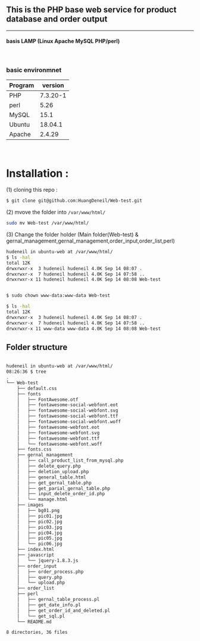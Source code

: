 ## This is the PHP base web service for product database and order output
---
#### basis LAMP (Linux Apache MySQL PHP/perl)

<br>

### basic environmnet
Program | version
-|-
PHP    | 7.3.20-1
perl   | 5.26
MySQL  | 15.1
Ubuntu | 18.04.1
Apache | 2.4.29

<br>

# Installation :

(1) cloning this repo : 

```bash
$ git clone git@github.com:HuangDeneil/Web-test.git
```

(2) mvove the folder into `/var/www/html/`

```bash
sudo mv Web-test /var/www/html/
```


(3) Change the folder holder (Main folder(Web-test) & gernal_management,gernal_management,order_input,order_list,perl)

```bash
hudeneil in ubuntu-web at /var/www/html/
$ ls -hal
total 12K
drwxrwxr-x  3 hudeneil hudeneil 4.0K Sep 14 08:07 .
drwxrwxr-x  7 hudeneil hudeneil 4.0K Sep 14 07:58 ..
drwxrwxr-x 11 hudeneil hudeneil 4.0K Sep 14 08:08 Web-test

```

```bash

$ sudo chown www-data:www-data Web-test

$ ls -hal
total 12K
drwxrwxr-x  3 hudeneil hudeneil 4.0K Sep 14 08:07 .
drwxrwxr-x  7 hudeneil hudeneil 4.0K Sep 14 07:58 ..
drwxrwxr-x 11 www-data www-data 4.0K Sep 14 08:08 Web-test


```


## Folder structure

```bash

hudeneil in ubuntu-web at /var/www/html/
08:26:36 $ tree 
.
└── Web-test
    ├── default.css
    ├── fonts
    │   ├── FontAwesome.otf
    │   ├── fontawesome-social-webfont.eot
    │   ├── fontawesome-social-webfont.svg
    │   ├── fontawesome-social-webfont.ttf
    │   ├── fontawesome-social-webfont.woff
    │   ├── fontawesome-webfont.eot
    │   ├── fontawesome-webfont.svg
    │   ├── fontawesome-webfont.ttf
    │   └── fontawesome-webfont.woff
    ├── fonts.css
    ├── gernal_management
    │   ├── call_product_list_from_mysql.php
    │   ├── delete_query.php
    │   ├── deletion_upload.php
    │   ├── general_table.html
    │   ├── get_gernal_table.php
    │   ├── get_parial_gernal_table.php
    │   ├── input_delete_order_id.php
    │   └── manage.html
    ├── images
    │   ├── bg01.png
    │   ├── pic01.jpg
    │   ├── pic02.jpg
    │   ├── pic03.jpg
    │   ├── pic04.jpg
    │   ├── pic05.jpg
    │   └── pic06.jpg
    ├── index.html
    ├── javascript
    │   └── jquery-1.8.3.js
    ├── order_input
    │   ├── order_process.php
    │   ├── query.php
    │   └── upload.php
    ├── order_list
    ├── perl
    │   ├── gernal_table_process.pl
    │   ├── get_date_info.pl
    │   ├── get_order_id_and_deleted.pl
    │   └── get_sql.pl
    └── README.md

8 directories, 36 files

```






